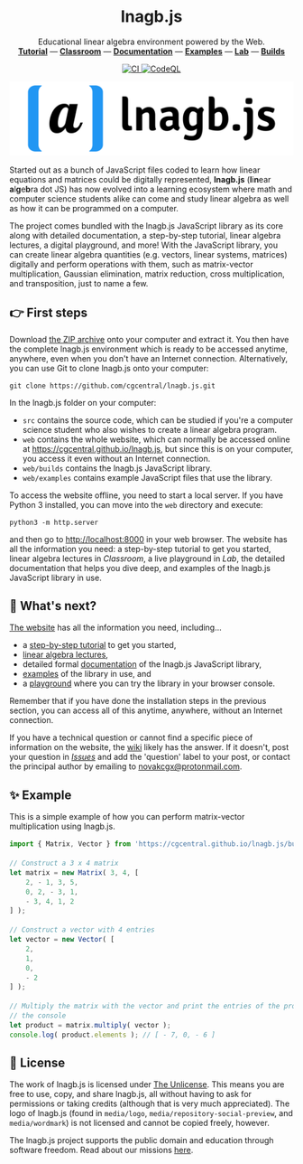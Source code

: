 <h1 align="center">lnagb.js</h1>

<p align="center">
    Educational linear algebra environment powered by the Web.
    <br/>
    <a href="https://cgcentral.github.io/lnagb.js/tutorial"><b>Tutorial</b></a>
    &mdash;
    <a href="https://cgcentral.github.io/lnagb.js/classroom"><b>Classroom</b></a>
    &mdash;
    <a href="https://cgcentral.github.io/lnagb.js/docs"><b>Documentation</b></a>
    &mdash;
    <a href="https://cgcentral.github.io/lnagb.js/examples"><b>Examples</b></a>
    &mdash;
    <a href="https://cgcentral.github.io/lnagb.js/lab"><b>Lab</b></a>
    &mdash;
    <a href="https://cgcentral.github.io/lnagb.js/builds"><b>Builds</b></a>
</p>

<p align="center">
    <a href="https://github.com/cgcentral/lnagb.js/actions/workflows/ci.yml">
        <img alt="CI" src="https://github.com/cgcentral/lnagb.js/actions/workflows/ci.yml/badge.svg?branch=dev" />
    </a>
    <a href="https://github.com/cgcentral/lnagb.js/actions/workflows/codeql-analysis.yml">
        <img alt="CodeQL" src="https://github.com/cgcentral/lnagb.js/actions/workflows/codeql-analysis.yml/badge.svg?branch=dev" />
    </a>
</p>

![](media/wordmark/png/wordmark-pad.png)

Started out as a bunch of JavaScript files coded to learn how linear equations
and matrices could be digitally represented, **lnagb.js** (<b>l</b>i<b>n</b>ear
<b>a</b>l<b>g</b>e<b>b</b>ra dot JS) has now evolved into a learning ecosystem
where math and computer science students alike can come and study linear algebra
as well as how it can be programmed on a computer.

The project comes bundled with the lnagb.js JavaScript library as its core along
with detailed documentation, a step-by-step tutorial, linear algebra lectures,
a digital playground, and more! With the JavaScript library, you can create
linear algebra quantities (e.g. vectors, linear systems, matrices) digitally and
perform operations with them, such as matrix-vector multiplication, Gaussian
elimination, matrix reduction, cross multiplication, and transposition, just to
name a few.

:point_right: First steps
-------------------------

Download [the ZIP archive][download] onto your computer and extract it. You then
have the complete lnagb.js environment which is ready to be accessed anytime,
anywhere, even when you don't have an Internet connection. Alternatively, you
can use Git to clone lnagb.js onto your computer:

```shell
git clone https://github.com/cgcentral/lnagb.js.git
```

[download]: https://github.com/cgcentral/lnagb.js/archive/master.zip

In the lnagb.js folder on your computer:
- `src` contains the source code, which can be studied if you're a computer
  science student who also wishes to create a linear algebra program.
- `web` contains the whole website, which can normally be accessed online at
  <https://cgcentral.github.io/lnagb.js>, but since this is on your computer,
  you access it even without an Internet connection.
- `web/builds` contains the lnagb.js JavaScript library.
- `web/examples` contains example JavaScript files that use the library.

To access the website offline, you need to start a local server. If you have
Python 3 installed, you can move into the `web` directory and execute:

```shell
python3 -m http.server
```

and then go to <http://localhost:8000> in your web browser. The website has all
the information you need: a step-by-step tutorial to get you started, linear
algebra lectures in _Classroom_, a live playground in _Lab_, the detailed
documentation that helps you dive deep, and examples of the lnagb.js JavaScript
library in use.

:monocle_face: What's next?
---------------------------

[The website][website] has all the information you need, including...
- a [step-by-step tutorial][Tutorial] to get you started,
- [linear algebra lectures][Classroom],
- detailed formal [documentation][Docs] of the lnagb.js JavaScript library,
- [examples][Examples] of the library in use, and
- a [playground][Lab] where you can try the library in your browser console.

Remember that if you have done the installation steps in the previous section,
you can access all of this anytime, anywhere, without an Internet connection.

[website]: https://cgcentral.github.io/lnagb.js

[Tutorial]: https://cgcentral.github.io/lnagb.js/tutorial
[Classroom]: https://cgcentral.github.io/lnagb.js/classroom
[Docs]: https://cgcentral.github.io/lnagb.js/docs
[Examples]: https://cgcentral.github.io/lnagb.js/examples
[Lab]: https://cgcentral.github.io/lnagb.js/lab

If you have a technical question or cannot find a specific piece of information
on the website, the [wiki][wiki] likely has the answer. If it doesn't, post your
question in [_Issues_][issues] and add the 'question' label to your post, or
contact the principal author by emailing to <novakcgx@protonmail.com>.

[wiki]: https://github.com/cgcentral/lnagb.js/wiki
[issues]: https://github.com/cgcentral/lnagb.js/issues

:sparkles: Example
------------------

This is a simple example of how you can perform matrix-vector multiplication
using lnagb.js.

```javascript
import { Matrix, Vector } from 'https://cgcentral.github.io/lnagb.js/builds/lnagb.esm.js';

// Construct a 3 x 4 matrix
let matrix = new Matrix( 3, 4, [
    2, - 1, 3, 5,
    0, 2, - 3, 1,
    - 3, 4, 1, 2
] );

// Construct a vector with 4 entries
let vector = new Vector( [
    2,
    1,
    0,
    - 2
] );

// Multiply the matrix with the vector and print the entries of the product to
// the console
let product = matrix.multiply( vector );
console.log( product.elements ); // [ - 7, 0, - 6 ]
```

:page_with_curl: License
------------------------

The work of lnagb.js is licensed under [The Unlicense](https://unlicense.org/).
This means you are free to use, copy, and share lnagb.js, all without having to
ask for permissions or taking credits (although that is very much appreciated).
The logo of lnagb.js (found in `media/logo`, `media/repository-social-preview`,
and `media/wordmark`) is not licensed and cannot be copied freely, however.

The lnagb.js project supports the public domain and education through software
freedom. Read about our missions [here][missions].

[missions]: https://github.com/cgcentral/lnagb.js/missions

